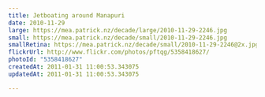 ```yaml
---
title: Jetboating around Manapuri
date: 2010-11-29
large: https://mea.patrick.nz/decade/large/2010-11-29-2246.jpg
small: https://mea.patrick.nz/decade/small/2010-11-29-2246.jpg
smallRetina: https://mea.patrick.nz/decade/small/2010-11-29-2246@2x.jpg
flickrUrl: http://www.flickr.com/photos/pftqg/5358418627/
photoId: "5358418627"
createdAt: 2011-01-31 11:00:53.343075
updatedAt: 2011-01-31 11:00:53.343075

---
```


